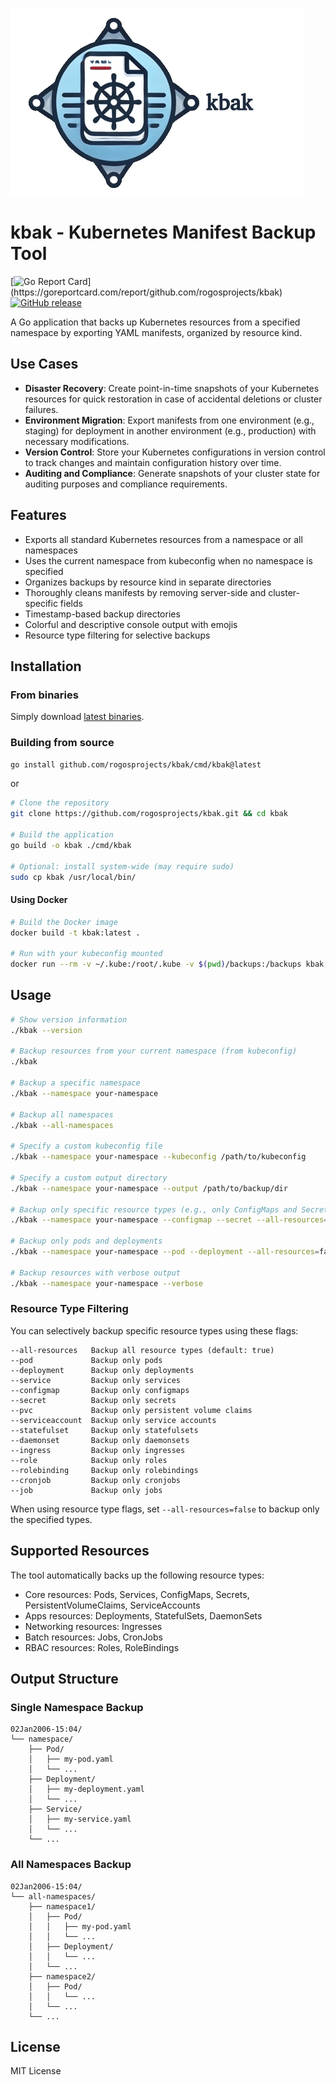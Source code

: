 ![Project Logo](/assets/logo.jpg)
# kbak - Kubernetes Manifest Backup Tool

[![Go Report Card](https://goreportcard.com/badge/github.com/rogosprojects/kbak?)](https://goreportcard.com/report/github.com/rogosprojects/kbak)
[![GitHub release](https://img.shields.io/github/release/rogosprojects/kbak.svg)](https://github.com/rogosprojects/kbak/releases/latest)

A Go application that backs up Kubernetes resources from a specified namespace by exporting YAML manifests, organized by resource kind.

## Use Cases

- **Disaster Recovery**: Create point-in-time snapshots of your Kubernetes resources for quick restoration in case of accidental deletions or cluster failures.
- **Environment Migration**: Export manifests from one environment (e.g., staging) for deployment in another environment (e.g., production) with necessary modifications.
- **Version Control**: Store your Kubernetes configurations in version control to track changes and maintain configuration history over time.
- **Auditing and Compliance**: Generate snapshots of your cluster state for auditing purposes and compliance requirements.

## Features

- Exports all standard Kubernetes resources from a namespace or all namespaces
- Uses the current namespace from kubeconfig when no namespace is specified
- Organizes backups by resource kind in separate directories
- Thoroughly cleans manifests by removing server-side and cluster-specific fields
- Timestamp-based backup directories
- Colorful and descriptive console output with emojis
- Resource type filtering for selective backups

## Installation

### From binaries

Simply download [latest binaries](https://github.com/rogosprojects/kbak/releases/latest).

### Building from source
```bash
go install github.com/rogosprojects/kbak/cmd/kbak@latest
```
or

```bash
# Clone the repository
git clone https://github.com/rogosprojects/kbak.git && cd kbak

# Build the application
go build -o kbak ./cmd/kbak

# Optional: install system-wide (may require sudo)
sudo cp kbak /usr/local/bin/
```
#### Using Docker

```bash
# Build the Docker image
docker build -t kbak:latest .

# Run with your kubeconfig mounted
docker run --rm -v ~/.kube:/root/.kube -v $(pwd)/backups:/backups kbak:latest --namespace your-namespace
```

## Usage

```bash
# Show version information
./kbak --version

# Backup resources from your current namespace (from kubeconfig)
./kbak

# Backup a specific namespace
./kbak --namespace your-namespace

# Backup all namespaces
./kbak --all-namespaces

# Specify a custom kubeconfig file
./kbak --namespace your-namespace --kubeconfig /path/to/kubeconfig

# Specify a custom output directory
./kbak --namespace your-namespace --output /path/to/backup/dir

# Backup only specific resource types (e.g., only ConfigMaps and Secrets)
./kbak --namespace your-namespace --configmap --secret --all-resources=false

# Backup only pods and deployments
./kbak --namespace your-namespace --pod --deployment --all-resources=false

# Backup resources with verbose output
./kbak --namespace your-namespace --verbose
```

### Resource Type Filtering

You can selectively backup specific resource types using these flags:

```
--all-resources   Backup all resource types (default: true)
--pod             Backup only pods
--deployment      Backup only deployments
--service         Backup only services
--configmap       Backup only configmaps
--secret          Backup only secrets
--pvc             Backup only persistent volume claims
--serviceaccount  Backup only service accounts
--statefulset     Backup only statefulsets
--daemonset       Backup only daemonsets
--ingress         Backup only ingresses
--role            Backup only roles
--rolebinding     Backup only rolebindings
--cronjob         Backup only cronjobs
--job             Backup only jobs
```

When using resource type flags, set `--all-resources=false` to backup only the specified types.


## Supported Resources

The tool automatically backs up the following resource types:

- Core resources: Pods, Services, ConfigMaps, Secrets, PersistentVolumeClaims, ServiceAccounts
- Apps resources: Deployments, StatefulSets, DaemonSets
- Networking resources: Ingresses
- Batch resources: Jobs, CronJobs
- RBAC resources: Roles, RoleBindings

## Output Structure

### Single Namespace Backup
```
02Jan2006-15:04/
└── namespace/
    ├── Pod/
    │   ├── my-pod.yaml
    │   └── ...
    ├── Deployment/
    │   ├── my-deployment.yaml
    │   └── ...
    ├── Service/
    │   ├── my-service.yaml
    │   └── ...
    └── ...
```

### All Namespaces Backup
```
02Jan2006-15:04/
└── all-namespaces/
    ├── namespace1/
    │   ├── Pod/
    │   │   ├── my-pod.yaml
    │   │   └── ...
    │   ├── Deployment/
    │   │   └── ...
    │   └── ...
    ├── namespace2/
    │   ├── Pod/
    │   │   └── ...
    │   └── ...
    └── ...
```
## License

MIT License